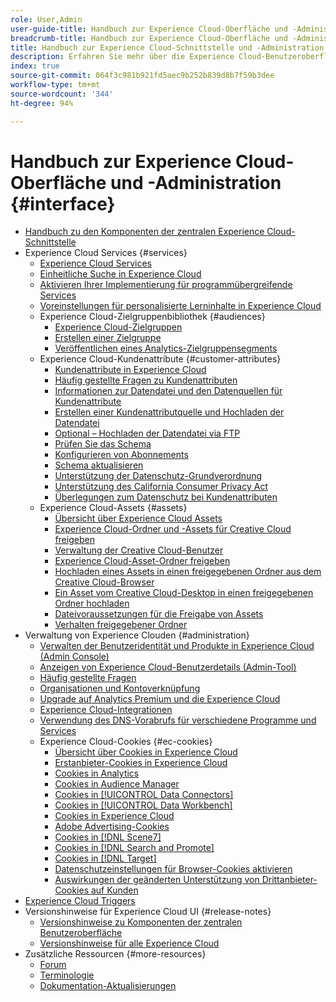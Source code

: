 ```yaml
---
role: User,Admin
user-guide-title: Handbuch zur Experience Cloud-Oberfläche und -Administration
breadcrumb-title: Handbuch zur Experience Cloud-Oberfläche und -Administration
title: Handbuch zur Experience Cloud-Schnittstelle und -Administration
description: Erfahren Sie mehr über die Experience Cloud-Benutzeroberfläche und die Voreinstellungen für Benutzerkonten. Erfahren Sie, wie Sie nach Geschäftsobjekten suchen sowie Benutzer und Produkte verwalten. Konfigurieren Sie Kundenattribute, die Zielgruppenbibliothek sowie Cookies und geben Sie Experience Cloud-Assets frei.
index: true
source-git-commit: 064f3c981b921fd5aec9b252b839d8b7f59b3dee
workflow-type: tm+mt
source-wordcount: '344'
ht-degree: 94%

---
```



# Handbuch zur Experience Cloud-Oberfläche und -Administration {#interface}

+ [Handbuch zu den Komponenten der zentralen Experience Cloud-Schnittstelle](experience-cloud.md)
+ Experience Cloud Services {#services}
   + [Experience Cloud Services](core-services-landing.md)
   + [Einheitliche Suche in Experience Cloud](search-experience-cloud.md)
   + [Aktivieren Ihrer Implementierung für programmübergreifende Services](core-services.md)
   + [Voreinstellungen für personalisierte Lerninhalte in Experience Cloud](personalized-learning-preferences.md)
   + Experience Cloud-Zielgruppenbibliothek {#audiences}
      + [Experience Cloud-Zielgruppen](audience-library.md)
      + [Erstellen einer Zielgruppe](t-audience-create.md)
      + [Veröffentlichen eines Analytics-Zielgruppensegments](t-publish-audience-segment.md)
   + Experience Cloud-Kundenattribute {#customer-attributes}
      + [Kundenattribute in Experience Cloud](attributes.md)
      + [Häufig gestellte Fragen zu Kundenattributen](faq-crs.md)
      + [Informationen zur Datendatei und den Datenquellen für Kundenattribute](crs-data-file.md)
      + [Erstellen einer Kundenattributquelle und Hochladen der Datendatei](t-crs-usecase.md)
      + [Optional – Hochladen der Datendatei via FTP](t-upload-attributes-ftp.md)
      + [Prüfen Sie das Schema](validate-schema.md)
      + [Konfigurieren von Abonnements](subscription.md)
      + [Schema aktualisieren](t-update-schema.md)
      + [Unterstützung der Datenschutz-Grundverordnung](gdpr.md)
      + [Unterstützung des California Consumer Privacy Act](ccpa.md)
      + [Überlegungen zum Datenschutz bei Kundenattributen](privacy-mac.md)
   + Experience Cloud-Assets {#assets}
      + [Übersicht über Experience Cloud Assets](experience-cloud-assets.md)
      + [Experience Cloud-Ordner und -Assets für Creative Cloud freigeben](creative-cloud.md)
      + [Verwaltung der Creative Cloud-Benutzer](t-admin-add-cc-user.md)
      + [Experience Cloud-Asset-Ordner freigeben](t-share-creative-cloud.md)
      + [Hochladen eines Assets in einen freigegebenen Ordner aus dem Creative Cloud-Browser](t-upload-asset-cc.md)
      + [Ein Asset vom Creative Cloud-Desktop in einen freigegebenen Ordner hochladen](t-cc-asset-upload-thor.md)
      + [Dateivoraussetzungen für die Freigabe von Assets](assets-file-reqs.md)
      + [Verhalten freigegebener Ordner](asset-behavior.md)
+ Verwaltung von Experience Clouden {#administration}
   + [Verwalten der Benutzeridentität und Produkte in Experience Cloud (Admin Console)](admin-getting-started.md)
   + [Anzeigen von Experience Cloud-Benutzerdetails (Admin-Tool)](admin-tool-experience-cloud.md)
   + [Häufig gestellte Fragen](faq.md)
   + [Organisationen und Kontoverknüpfung](organizations.md)
   + [Upgrade auf Analytics Premium und die Experience Cloud](upgrade-to-analytics-premium.md)
   + [Experience Cloud-Integrationen](marketing-cloud-integrations.md)
   + [Verwendung des DNS-Vorabrufs für verschiedene Programme und Services](dns-prefetch.md)
   + Experience Cloud-Cookies {#ec-cookies}
      + [Übersicht über Cookies in Experience Cloud](cookies-privacy.md)
      + [Erstanbieter-Cookies in Experience Cloud](cookies-first-party.md)
      + [Cookies in Analytics](cookies-analytics.md)
      + [Cookies in Audience Manager](cookies-am.md)
      + [Cookies in [!UICONTROL Data Connectors]](cookies-dc.md)
      + [Cookies in [!UICONTROL Data Workbench]](cookies-insight.md)
      + [Cookies in Experience Cloud](cookies-mc.md)
      + [Adobe Advertising-Cookies](cookies-advertising-cloud.md)
      + [Cookies in [!DNL Scene7]](cookies-s7.md)
      + [Cookies in [!DNL Search and Promote]](cookies-snp.md)
      + [Cookies in [!DNL Target]](cookies-target.md)
      + [Datenschutzeinstellungen für Browser-Cookies aktivieren](browser-cookie-settings.md)
      + [Auswirkungen der geänderten Unterstützung von Drittanbieter-Cookies auf Kunden](cookies-thirdparty.md)
+ [Experience Cloud Triggers](triggers.md)
+ Versionshinweise für Experience Cloud UI {#release-notes}
   + [Versionshinweise zu Komponenten der zentralen Benutzeroberfläche](release-notes.md)
   + [Versionshinweise für alle Experience Cloud](https://experienceleague.adobe.com/docs/release-notes/experience-cloud/current.html?lang=de)
+ Zusätzliche Ressourcen {#more-resources}
   + [Forum](https://experienceleaguecommunities.adobe.com/)
   + [Terminologie](terms.md)
   + [Dokumentation-Aktualisierungen](doc-updates.md)
